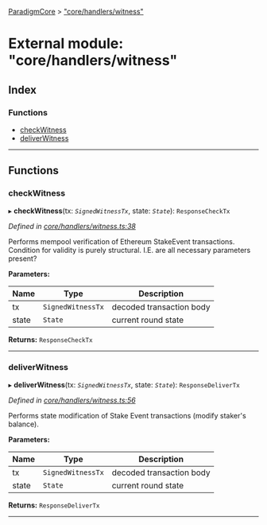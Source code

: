 [ParadigmCore](../README.md) > ["core/handlers/witness"](../modules/_core_handlers_witness_.md)

# External module: "core/handlers/witness"

## Index

### Functions

* [checkWitness](_core_handlers_witness_.md#checkwitness)
* [deliverWitness](_core_handlers_witness_.md#deliverwitness)

---

## Functions

<a id="checkwitness"></a>

###  checkWitness

▸ **checkWitness**(tx: *`SignedWitnessTx`*, state: *`State`*): `ResponseCheckTx`

*Defined in [core/handlers/witness.ts:38](https://github.com/paradigmfoundation/paradigmcore/blob/8eaa498/src/core/handlers/witness.ts#L38)*

Performs mempool verification of Ethereum StakeEvent transactions. Condition for validity is purely structural. I.E. are all necessary parameters present?

**Parameters:**

| Name | Type | Description |
| ------ | ------ | ------ |
| tx | `SignedWitnessTx` |  decoded transaction body |
| state | `State` |  current round state |

**Returns:** `ResponseCheckTx`

___
<a id="deliverwitness"></a>

###  deliverWitness

▸ **deliverWitness**(tx: *`SignedWitnessTx`*, state: *`State`*): `ResponseDeliverTx`

*Defined in [core/handlers/witness.ts:56](https://github.com/paradigmfoundation/paradigmcore/blob/8eaa498/src/core/handlers/witness.ts#L56)*

Performs state modification of Stake Event transactions (modify staker's balance).

**Parameters:**

| Name | Type | Description |
| ------ | ------ | ------ |
| tx | `SignedWitnessTx` |  decoded transaction body |
| state | `State` |  current round state |

**Returns:** `ResponseDeliverTx`

___

